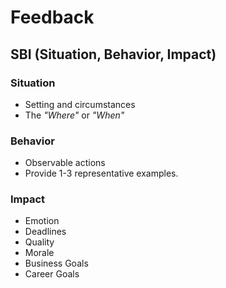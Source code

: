 # Feedback

## SBI (Situation, Behavior, Impact)

### Situation

* Setting and circumstances
* The *"Where"* or *"When"*

### Behavior

* Observable actions
* Provide 1-3 representative examples.

### Impact

* Emotion
* Deadlines
* Quality
* Morale
* Business Goals
* Career Goals
